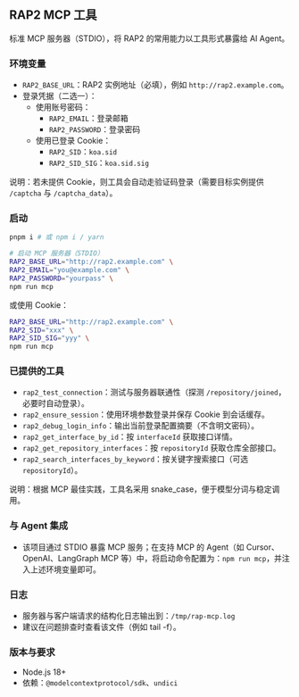 ## RAP2 MCP 工具

标准 MCP 服务器（STDIO），将 RAP2 的常用能力以工具形式暴露给 AI Agent。

### 环境变量
- `RAP2_BASE_URL`：RAP2 实例地址（必填），例如 `http://rap2.example.com`。
- 登录凭据（二选一）：
  - 使用账号密码：
    - `RAP2_EMAIL`：登录邮箱
    - `RAP2_PASSWORD`：登录密码
  - 使用已登录 Cookie：
    - `RAP2_SID`：`koa.sid`
    - `RAP2_SID_SIG`：`koa.sid.sig`

说明：若未提供 Cookie，则工具会自动走验证码登录（需要目标实例提供 `/captcha` 与 `/captcha_data`）。

### 启动
```bash
pnpm i # 或 npm i / yarn

# 启动 MCP 服务器（STDIO）
RAP2_BASE_URL="http://rap2.example.com" \
RAP2_EMAIL="you@example.com" \
RAP2_PASSWORD="yourpass" \
npm run mcp
```

或使用 Cookie：
```bash
RAP2_BASE_URL="http://rap2.example.com" \
RAP2_SID="xxx" \
RAP2_SID_SIG="yyy" \
npm run mcp
```

### 已提供的工具
- `rap2_test_connection`：测试与服务器联通性（探测 `/repository/joined`，必要时自动登录）。
- `rap2_ensure_session`：使用环境参数登录并保存 Cookie 到会话缓存。
- `rap2_debug_login_info`：输出当前登录配置摘要（不含明文密码）。
- `rap2_get_interface_by_id`：按 `interfaceId` 获取接口详情。
- `rap2_get_repository_interfaces`：按 `repositoryId` 获取仓库全部接口。
- `rap2_search_interfaces_by_keyword`：按关键字搜索接口（可选 `repositoryId`）。

说明：根据 MCP 最佳实践，工具名采用 snake_case，便于模型分词与稳定调用。

### 与 Agent 集成
- 该项目通过 STDIO 暴露 MCP 服务；在支持 MCP 的 Agent（如 Cursor、OpenAI、LangGraph MCP 等）中，将启动命令配置为：`npm run mcp`，并注入上述环境变量即可。

### 日志
- 服务器与客户端请求的结构化日志输出到：`/tmp/rap-mcp.log`
- 建议在问题排查时查看该文件（例如 tail -f）。

### 版本与要求
- Node.js 18+
- 依赖：`@modelcontextprotocol/sdk`、`undici`


